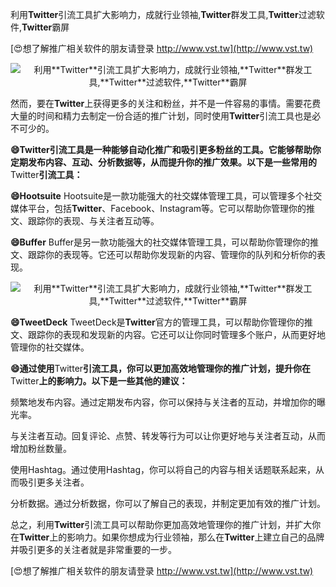 利用**Twitter**引流工具扩大影响力，成就行业领袖,**Twitter**群发工具,**Twitter**过滤软件,**Twitter**霸屏

[😍想了解推广相关软件的朋友请登录 http://www.vst.tw](http://www.vst.tw)

 <center><img src="https://vst.tw/MP4/tuiguang/png/8.png" alt="利用**Twitter**引流工具扩大影响力，成就行业领袖,**Twitter**群发工具,**Twitter**过滤软件,**Twitter**霸屏"></center>

然而，要在**Twitter**上获得更多的关注和粉丝，并不是一件容易的事情。需要花费大量的时间和精力去制定一份合适的推广计划，同时使用**Twitter**引流工具也是必不可少的。

**😄**Twitter**引流工具是一种能够自动化推广和吸引更多粉丝的工具。它能够帮助你定期发布内容、互动、分析数据等，从而提升你的推广效果。以下是一些常用的**Twitter**引流工具：**

**😄Hootsuite**
Hootsuite是一款功能强大的社交媒体管理工具，可以管理多个社交媒体平台，包括**Twitter**、Facebook、Instagram等。它可以帮助你管理你的推文、跟踪你的表现、与关注者互动等。

**😄Buffer**
Buffer是另一款功能强大的社交媒体管理工具，可以帮助你管理你的推文、跟踪你的表现等。它还可以帮助你发现新的内容、管理你的队列和分析你的表现。

 <center><img src="https://vst.tw/MP4/tuiguang/png/7.png" alt="利用**Twitter**引流工具扩大影响力，成就行业领袖,**Twitter**群发工具,**Twitter**过滤软件,**Twitter**霸屏"></center>

**😄TweetDeck**
TweetDeck是**Twitter**官方的管理工具，可以帮助你管理你的推文、跟踪你的表现和发现新的内容。它还可以让你同时管理多个账户，从而更好地管理你的社交媒体。

**😄通过使用**Twitter**引流工具，你可以更加高效地管理你的推广计划，提升你在**Twitter**上的影响力。以下是一些其他的建议：**

频繁地发布内容。通过定期发布内容，你可以保持与关注者的互动，并增加你的曝光率。

与关注者互动。回复评论、点赞、转发等行为可以让你更好地与关注者互动，从而增加粉丝数量。

使用Hashtag。通过使用Hashtag，你可以将自己的内容与相关话题联系起来，从而吸引更多关注者。

分析数据。通过分析数据，你可以了解自己的表现，并制定更加有效的推广计划。

总之，利用**Twitter**引流工具可以帮助你更加高效地管理你的推广计划，并扩大你在**Twitter**上的影响力。如果你想成为行业领袖，那么在**Twitter**上建立自己的品牌并吸引更多的关注者就是非常重要的一步。

[😍想了解推广相关软件的朋友请登录 http://www.vst.tw](http://www.vst.tw)



